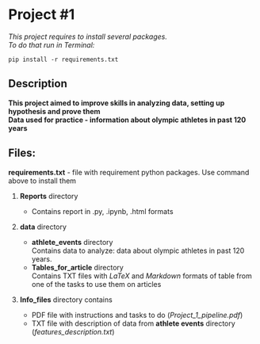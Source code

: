 # Project #1

_This project requires to install several packages._   
_To do that run in Terminal:_

```commandline
pip install -r requirements.txt
```

## Description

**This project aimed to improve skills in analyzing data, setting up hypothesis and prove them**  
**Data used for practice - information about olympic athletes in past 120 years**

## Files:

**requirements.txt** - file with requirement python packages. Use command above to install them

1) **Reports** directory
   - Contains report in .py, .ipynb, .html formats

2) **data** directory  
    - **athlete_events** directory  
	Contains data to analyze: data about olympic athletes in past 120 years.  
    - **Tables_for_article** directory  
	Contains TXT files with _LaTeX_ and _Markdown_ formats of table from one of the tasks to use them on articles  

3) **Info_files** directory contains
    - PDF file with instructions and tasks to do (_Project_1_pipeline.pdf_)
    - TXT file with description of data from **athlete events** directory  (_features_description.txt_)
